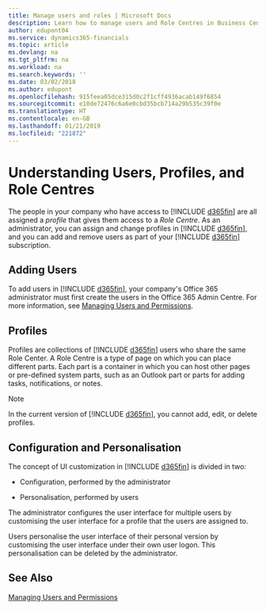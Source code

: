 ```yaml
---
title: Manage users and roles | Microsoft Docs
description: Learn how to manage users and Role Centres in Business Central.
author: edupont04
ms.service: dynamics365-financials
ms.topic: article
ms.devlang: na
ms.tgt_pltfrm: na
ms.workload: na
ms.search.keywords: ''
ms.date: 03/02/2018
ms.author: edupont
ms.openlocfilehash: 915feea05dce315d0c2f1cff4936acab149f6854
ms.sourcegitcommit: e10de72476c6a6e0cbd35bcb714a29b535c39f0e
ms.translationtype: HT
ms.contentlocale: en-GB
ms.lasthandoff: 01/21/2019
ms.locfileid: "221872"
---
```

# <a name="understanding-users-profiles-and-role-centers"></a>Understanding Users, Profiles, and Role Centres
The people in your company who have access to [!INCLUDE [d365fin](includes/d365fin_md.md)] are all assigned a *profile* that gives them access to a *Role Centre*. As an administrator, you can assign and change profiles in [!INCLUDE [d365fin](includes/d365fin_md.md)], and you can add and remove users as part of your [!INCLUDE [d365fin](includes/d365fin_md.md)] subscription.  

## <a name="adding-users"></a>Adding Users
To add users in [!INCLUDE [d365fin](includes/d365fin_md.md)], your company's Office 365 administrator must first create the users in the Office 365 Admin Centre. For more information, see [Managing Users and Permissions](ui-how-users-permissions.md).  

## <a name="profiles"></a>Profiles
Profiles are collections of [!INCLUDE [d365fin](includes/d365fin_md.md)] users who share the same Role Center. A Role Centre is a type of page on which you can place different parts. Each part is a container in which you can host other pages or pre-defined system parts, such as an Outlook part or parts for adding tasks, notifications, or notes.  

> [!NOTE]
>  In the current version of [!INCLUDE [d365fin](includes/d365fin_md.md)], you cannot add, edit, or delete profiles.  

## <a name="configuration-and-personalization"></a>Configuration and Personalisation
The concept of UI customization in [!INCLUDE [d365fin](includes/d365fin_md.md)] is divided in two:  

-   Configuration, performed by the administrator  

-   Personalisation, performed by users  

The administrator configures the user interface for multiple users by customising the user interface for a profile that the users are assigned to.  

Users personalise the user interface of their personal version by customising the user interface under their own user logon. This personalisation can be deleted by the administrator.  

## <a name="see-also"></a>See Also  
[Managing Users and Permissions](ui-how-users-permissions.md)  
<!-- [Customize the User Interface](../customize-the-user-interface.md)   
 [Security Overview](../Security%20Overview.md)-->
